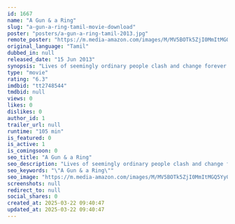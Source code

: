 ```yaml
---
id: 1667
name: "A Gun & a Ring"
slug: "a-gun-a-ring-tamil-movie-download"
poster: "posters/a-gun-a-ring-tamil-2013.jpg"
remote_poster: "https://m.media-amazon.com/images/M/MV5BOTk5ZjI0MmItMGQ5Yy00NzRjLThmOWQtZjg3YjUwZWM3N2NhXkEyXkFqcGc@._V1_SX300.jpg"
original_language: "Tamil"
dubbed_in: null
released_date: "15 Jun 2013"
synopsis: "Lives of seemingly ordinary people clash and change forever in interlocking tales of guilt, courage and passion."
type: "movie"
rating: "6.3"
imdbid: "tt2748544"
tmdbid: null
views: 0
likes: 0
dislikes: 0
author_id: 1
trailer_url: null
runtime: "105 min"
is_featured: 0
is_active: 1
is_comingsoon: 0
seo_title: "A Gun & a Ring"
seo_description: "Lives of seemingly ordinary people clash and change forever in interlocking tales of guilt, courage and passion."
seo_keywords: "\"A Gun & a Ring\""
seo_image: "https://m.media-amazon.com/images/M/MV5BOTk5ZjI0MmItMGQ5Yy00NzRjLThmOWQtZjg3YjUwZWM3N2NhXkEyXkFqcGc@._V1_SX300.jpg"
screenshots: null
redirect_to: null
social_shares: 0
created_at: 2025-03-22 09:40:47
updated_at: 2025-03-22 09:40:47
---
```



